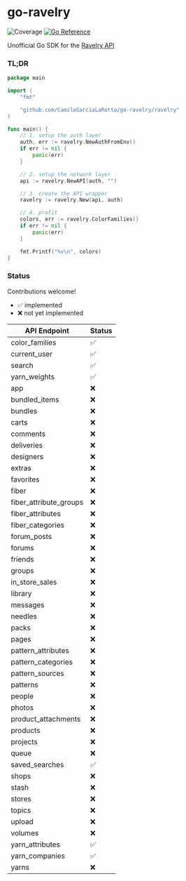 # go-ravelry

![Coverage](https://img.shields.io/badge/Coverage-96.9%25-brightgreen)
[![Go Reference](https://pkg.go.dev/badge/github.com/CamiloGarciaLaRotta/go-ravelry.svg)](https://pkg.go.dev/github.com/CamiloGarciaLaRotta/go-ravelry)

Unofficial Go SDK for the [Ravelry API](https://www.ravelry.com/api)

### TL;DR

```go
package main

import (
    "fmt"

    "github.com/CamiloGarciaLaRotta/go-ravelry/ravelry"
)

func main() {
	// 1. setup the auth layer
	auth, err := ravelry.NewAuthFromEnv()
	if err != nil {
		panic(err)
	}

	// 2. setup the network layer
	api := ravelry.NewAPI(auth, "")

	// 3. create the API wrapper
	ravelry := ravelry.New(api, auth)

	// 4. profit
	colors, err := ravelry.ColorFamilies()
	if err != nil {
		panic(err)
	}

	fmt.Printf("%v\n", colors)
}
```

### Status

Contributions welcome!

- ✅ implemented
- ❌ not yet implemented

| API Endpoint           | Status |
| ---------------------- | ------ |
| color_families         | ✅     |
| current_user           | ✅     |
| search                 | ✅     |
| yarn_weights           | ✅     |
| app                    | ❌     |
| bundled_items          | ❌     |
| bundles                | ❌     |
| carts                  | ❌     |
| comments               | ❌     |
| deliveries             | ❌     |
| designers              | ❌     |
| extras                 | ❌     |
| favorites              | ❌     |
| fiber                  | ❌     |
| fiber_attribute_groups | ❌     |
| fiber_attributes       | ❌     |
| fiber_categories       | ❌     |
| forum_posts            | ❌     |
| forums                 | ❌     |
| friends                | ❌     |
| groups                 | ❌     |
| in_store_sales         | ❌     |
| library                | ❌     |
| messages               | ❌     |
| needles                | ❌     |
| packs                  | ❌     |
| pages                  | ❌     |
| pattern_attributes     | ❌     |
| pattern_categories     | ❌     |
| pattern_sources        | ❌     |
| patterns               | ❌     |
| people                 | ❌     |
| photos                 | ❌     |
| product_attachments    | ❌     |
| products               | ❌     |
| projects               | ❌     |
| queue                  | ❌     |
| saved_searches         | ✅     |
| shops                  | ❌     |
| stash                  | ❌     |
| stores                 | ❌     |
| topics                 | ❌     |
| upload                 | ❌     |
| volumes                | ❌     |
| yarn_attributes        | ✅     |
| yarn_companies         | ✅     |
| yarns                  | ❌     |

